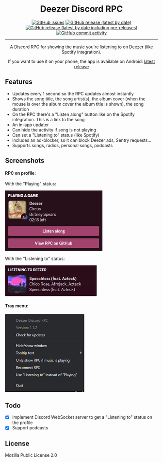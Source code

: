 <div align="center">
    <h1>Deezer Discord RPC</h1>
    <a href="https://github.com/JustYuuto/deezer-discord-rpc/issues"><img alt="GitHub issues" src="https://img.shields.io/github/issues/justyuuto/deezer-discord-rpc?style=for-the-badge"></a>
    <a href="https://github.com/JustYuuto/deezer-discord-rpc/releases/latest"><img alt="GitHub release (latest by date)" src="https://img.shields.io/github/downloads/justyuuto/deezer-discord-rpc/latest/total?style=for-the-badge"></a>
    <a href="https://github.com/JustYuuto/deezer-discord-rpc/releases/latest"><img alt="GitHub release (latest by date including pre-releases)" src="https://img.shields.io/github/v/release/justyuuto/deezer-discord-rpc?include_prereleases&label=latest%20release&style=for-the-badge"></a>
    <a href="https://github.com/JustYuuto/deezer-discord-rpc/commits"><img alt="GitHub commit activity" src="https://img.shields.io/github/commit-activity/w/justyuuto/deezer-discord-rpc?style=for-the-badge"></a>
    <hr />
    <p>A Discord RPC for showing the music you're listening to on Deezer (like Spotify integration).</p>
    <p>If you want to use it on your phone, the app is available on Android: <a href="https://github.com/JustYuuto/deezer-discord-rpc-android/releases/latest">latest release</a></p>
</div>

## Features

* Updates every 1 second so the RPC updates almost instantly
* Shows the song title, the song artist(s), the album cover (when the mouse is over the album cover the album title is shown), the song duration
* On the RPC there's a "Listen along" button like on the Spotify integration. This is a link to the song
* An in-app updater
* Can hide the activity if song is not playing
* Can set a "Listening to" status (like Spotify)
* Includes an ad-blocker, so it can block Deezer ads, Sentry requests...
* Supports songs, radios, personal songs, podcasts

## Screenshots

#### RPC on profile:

<p>With the "Playing" status:</p>

![RPC on profile](screenshots/rpc_on_profile.png)

<p>With the "Listening to" status:</p>

![RPC on profile](screenshots/rpc_on_profile_2.png)

#### Tray menu:

![Tray menu](screenshots/tray_menu.png)

## Todo

* [x] Implement Discord WebSocket server to get a "Listening to" status on the profile
* [x] Support podcasts

## License

Mozilla Public License 2.0
